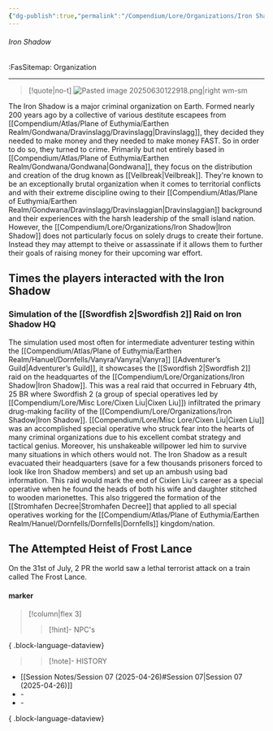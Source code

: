 ```yaml
---
{"dg-publish":true,"permalink":"/Compendium/Lore/Organizations/Iron Shadow/","tags":["villain","Sinner-Affiliation","domain:Drugs","#dravinslaggian"]}
---
```



###### Iron Shadow
<span class="sub2">:FasSitemap: Organization</span>
___

> [!quote|no-t]
>![Pasted image 20250630122918.png|right wm-sm](/img/user/Assets/Pasted%20image%2020250630122918.png)

The Iron Shadow is a major criminal organization on Earth. Formed nearly 200 years ago by a collective of various destitute escapees from [[Compendium/Atlas/Plane of Euthymia/Earthen Realm/Gondwana/Dravinslagg/Dravinslagg\|Dravinslagg]], they decided they needed to make money and they needed to make money FAST. So in order to do so, they turned to crime. Primarily but not entirely based in [[Compendium/Atlas/Plane of Euthymia/Earthen Realm/Gondwana/Gondwana\|Gondwana]], they focus on the distribution and creation of the drug known as [[Veilbreak\|Veilbreak]]. They're known to be an exceptionally brutal organization when it comes to territorial conflicts and with their extreme discipline owing to their [[Compendium/Atlas/Plane of Euthymia/Earthen Realm/Gondwana/Dravinslagg/Dravinslaggian\|Dravinslaggian]] background and their experiences with the harsh leadership of the small island nation. However, the [[Compendium/Lore/Organizations/Iron Shadow\|Iron Shadow]] does not particularly focus on solely drugs to create their fortune. Instead they may attempt to theive or assassinate if it allows them to further their goals of raising money for their upcoming war effort. 

## Times the players interacted with the Iron Shadow
### Simulation of the [[Swordfish 2\|Swordfish 2]] Raid on Iron Shadow HQ
The simulation used most often for intermediate adventurer testing within the [[Compendium/Atlas/Plane of Euthymia/Earthen Realm/Hanuel/Dornfells/Vanyra/Vanyra\|Vanyra]] [[Adventurer’s Guild\|Adventurer’s Guild]], it showcases the [[Swordfish 2\|Swordfish 2]] raid on the headquartes of the [[Compendium/Lore/Organizations/Iron Shadow\|Iron Shadow]]. This was a real raid that occurred in February 4th, 25 BR where Swordfish 2 (a group of special operatives led by [[Compendium/Lore/Misc Lore/Cixen Liu\|Cixen Liu]]) infiltrated the primary drug-making facility of the [[Compendium/Lore/Organizations/Iron Shadow\|Iron Shadow]]. [[Compendium/Lore/Misc Lore/Cixen Liu\|Cixen Liu]] was an accomplished special operative who struck fear into the hearts of many criminal organizations due to his excellent combat strategy and tactical genius. Moreover, his unshakeable willpower led him to survive many situations in which others would not. The Iron Shadow as a result evacuated their headquarters (save for a few thousands prisoners forced to look like Iron Shadow members) and set up an ambush using bad information.  This raid would mark the end of Cixien Liu's career as a special operative when he found the heads of both his wife and daughter stitched to wooden marionettes. This also triggered the formation of the [[Stromhafen Decree\|Stromhafen Decree]] that applied to all special operatives working for the [[Compendium/Atlas/Plane of Euthymia/Earthen Realm/Hanuel/Dornfells/Dornfells\|Dornfells]] kingdom/nation. 

## The Attempted Heist of Frost Lance 
On the 31st of July, 2 PR the world saw a lethal terrorist attack on a train called The Frost Lance. 



#### marker
> [!column|flex 3]
>>[!hint]- NPC's

{ .block-language-dataview}
>>[!note]- HISTORY
- [[Session Notes/Session 07 (2025-04-26)#Session 07\|Session 07 (2025-04-26)]]
- \-
- \-

{ .block-language-dataview}